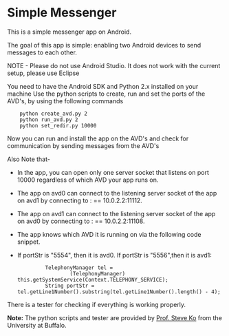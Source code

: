 Simple Messenger
=====================

This is a simple messenger app on Android.

The goal of this app is simple: enabling two Android devices to send messages to each other.

NOTE - Please do not use Android Studio. It does not work with the current setup, please use Eclipse

You need to have the Android SDK and Python 2.x installed on your machine
Use the python scripts to create, run and set the ports of the AVD's, by using the following commands 

        python create_avd.py 2
        python run_avd.py 2
        python set_redir.py 10000
        
Now you can run and install the app on the AVD's and check for communication by sending messages from the AVD's

Also Note that-
        
 * In the app, you can open only one server socket that listens on port 10000 regardless of which AVD your app runs on.
        
 * The app on avd0 can connect to the listening server socket of the app on avd1 by connecting to <ip>:<port> == 10.0.2.2:11112.
        
 * The app on avd1 can connect to the listening server socket of the app on avd0 by connecting to <ip>:<port> == 10.0.2.2:11108.
        
 * The app knows which AVD it is running on via the following code snippet.
         
 * If portStr is "5554", then it is avd0. If portStr is "5556",then it is avd1:
        
                TelephonyManager tel =
                        (TelephonyManager) this.getSystemService(Context.TELEPHONY_SERVICE);
                String portStr = tel.getLine1Number().substring(tel.getLine1Number().length() - 4);

There is a tester for checking if everything is working properly.


**Note:** The python scripts and tester are provided by [Prof. Steve Ko](http://www.cse.buffalo.edu/people/?u=stevko) from the University at Buffalo.
